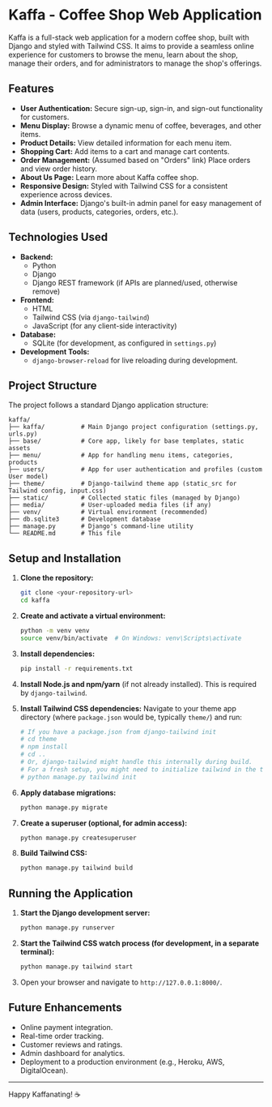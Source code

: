 # Kaffa - Coffee Shop Web Application

Kaffa is a full-stack web application for a modern coffee shop, built with Django and styled with Tailwind CSS. It aims to provide a seamless online experience for customers to browse the menu, learn about the shop, manage their orders, and for administrators to manage the shop's offerings.

## Features

*   **User Authentication:** Secure sign-up, sign-in, and sign-out functionality for customers.
*   **Menu Display:** Browse a dynamic menu of coffee, beverages, and other items.
*   **Product Details:** View detailed information for each menu item.
*   **Shopping Cart:** Add items to a cart and manage cart contents.
*   **Order Management:** (Assumed based on "Orders" link) Place orders and view order history.
*   **About Us Page:** Learn more about Kaffa coffee shop.
*   **Responsive Design:** Styled with Tailwind CSS for a consistent experience across devices.
*   **Admin Interface:** Django's built-in admin panel for easy management of data (users, products, categories, orders, etc.).

## Technologies Used

*   **Backend:**
    *   Python
    *   Django
    *   Django REST framework (if APIs are planned/used, otherwise remove)
*   **Frontend:**
    *   HTML
    *   Tailwind CSS (via `django-tailwind`)
    *   JavaScript (for any client-side interactivity)
*   **Database:**
    *   SQLite (for development, as configured in `settings.py`)
*   **Development Tools:**
    *   `django-browser-reload` for live reloading during development.

## Project Structure

The project follows a standard Django application structure:

```
kaffa/
├── kaffa/          # Main Django project configuration (settings.py, urls.py)
├── base/           # Core app, likely for base templates, static assets
├── menu/           # App for handling menu items, categories, products
├── users/          # App for user authentication and profiles (custom User model)
├── theme/          # Django-tailwind theme app (static_src for Tailwind config, input.css)
├── static/         # Collected static files (managed by Django)
├── media/          # User-uploaded media files (if any)
├── venv/           # Virtual environment (recommended)
├── db.sqlite3      # Development database
├── manage.py       # Django's command-line utility
└── README.md       # This file
```

## Setup and Installation

1.  **Clone the repository:**
    ```bash
    git clone <your-repository-url>
    cd kaffa
    ```

2.  **Create and activate a virtual environment:**
    ```bash
    python -m venv venv
    source venv/bin/activate  # On Windows: venv\Scripts\activate
    ```

3.  **Install dependencies:**
    ```bash
    pip install -r requirements.txt
    ```

4.  **Install Node.js and npm/yarn** (if not already installed). This is required by `django-tailwind`.

5.  **Install Tailwind CSS dependencies:**
    Navigate to your theme app directory (where `package.json` would be, typically `theme/`) and run:
    ```bash
    # If you have a package.json from django-tailwind init
    # cd theme
    # npm install 
    # cd .. 
    # Or, django-tailwind might handle this internally during build.
    # For a fresh setup, you might need to initialize tailwind in the theme app:
    # python manage.py tailwind init
    ```

6.  **Apply database migrations:**
    ```bash
    python manage.py migrate
    ```

7.  **Create a superuser (optional, for admin access):**
    ```bash
    python manage.py createsuperuser
    ```

8.  **Build Tailwind CSS:**
    ```bash
    python manage.py tailwind build
    ```

## Running the Application

1.  **Start the Django development server:**
    ```bash
    python manage.py runserver
    ```
2.  **Start the Tailwind CSS watch process (for development, in a separate terminal):**
    ```bash
    python manage.py tailwind start
    ```
3.  Open your browser and navigate to `http://127.0.0.1:8000/`.

## Future Enhancements

*   Online payment integration.
*   Real-time order tracking.
*   Customer reviews and ratings.
*   Admin dashboard for analytics.
*   Deployment to a production environment (e.g., Heroku, AWS, DigitalOcean).

---

Happy Kaffanating! ☕